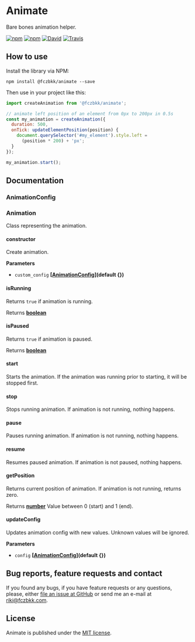 # Animate

Bare bones animation helper.

[![npm](https://img.shields.io/npm/v/@fczbkk/animate.svg?maxAge=2592000)](https://www.npmjs.com/package/@fczbkk/animate)
[![npm](https://img.shields.io/github/license/fczbkk/animate.svg?maxAge=2592000)](https://github.com/fczbkk/animate/blob/master/LICENSE)
[![David](https://img.shields.io/david/fczbkk/animate.svg?maxAge=2592000)](https://david-dm.org/fczbkk/animate)
[![Travis](https://img.shields.io/travis/fczbkk/animate.svg?maxAge=2592000)](https://travis-ci.org/fczbkk/animate)

## How to use

Install the library via NPM:

```shell
npm install @fczbkk/animate --save
```

Then use in your project like this:

```javascript
import createAnimation from '@fczbkk/animate';

// animate left position of an element from 0px to 200px in 0.5s
const my_animation = createAnimation({
  duration: 500,
  onTick: updateElementPosition(position) {
    document.querySelector('#my_element').style.left =
      (position * 200) + 'px';
  }
});

my_animation.start();
```

## Documentation

### AnimationConfig

### Animation

Class representing the animation.

#### constructor

Create animation.

**Parameters**

-   `custom_config` **\[[AnimationConfig](#animationconfig)](default {})** 

#### isRunning

Returns `true` if animation is running.

Returns **[boolean](https://developer.mozilla.org/en-US/docs/Web/JavaScript/Reference/Global_Objects/Boolean)** 

#### isPaused

Returns `true` if animation is paused.

Returns **[boolean](https://developer.mozilla.org/en-US/docs/Web/JavaScript/Reference/Global_Objects/Boolean)** 

#### start

Starts the animation. If the animation was running prior to starting, it will be stopped first.

#### stop

Stops running animation. If animation is not running, nothing happens.

#### pause

Pauses running animation. If animation is not running, nothing happens.

#### resume

Resumes paused animation. If animation is not paused, nothing happens.

#### getPosition

Returns current position of animation. If animation is not running, returns zero.

Returns **[number](https://developer.mozilla.org/en-US/docs/Web/JavaScript/Reference/Global_Objects/Number)** Value between 0 (start) and 1 (end).

#### updateConfig

Updates animation config with new values. Unknown values will be ignored.

**Parameters**

-   `config` **\[[AnimationConfig](#animationconfig)](default {})** 

## Bug reports, feature requests and contact

If you found any bugs, if you have feature requests or any questions, please, either [file an issue at GitHub](https://github.com/fczbkk/animate/issues) or send me an e-mail at <a href="mailto:riki@fczbkk.com">riki@fczbkk.com</a>.

## License

Animate is published under the [MIT license](https://github.com/fczbkk/animate/blob/master/LICENSE).
